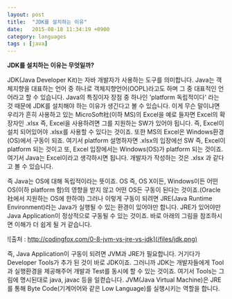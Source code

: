 ```yaml
---
layout: post
title:  "JDK를 설치하는 이유"
date:   2015-08-18 11:34:19 +0900
category: languages
tags : [java]
---
```

**JDK를 설치하는 이유는 무엇일까?**

 JDK(Java Developer Kit)는 자바 개발자가 사용하는 도구를 의미합니다. Java는 객체지향을 대표하는 언어 중 하나로
객체지향언어(OOPL)라고도 하며 그 중 대표적인 언어라고 할 수 있습니다. Java의 특징이자 장점 중 하나인
'platform 독립적이다' 라는 것 때문에 JDK를 설치해야 하는 이유가 생긴다고 볼 수 있습니다.
이게 무슨 말이냐면 우리가 흔히 사용하고 있는  MicroSoft社(이하 MS)의 Excel을 예로 들자면 Excel의 확장자인 .xlsx
즉, Excel을 사용하려면 그를 지원하는 SW가 있어야 됩니다. 즉, Excel이 설치 되어있어야 .xlsx를 사용할 수 있다는
것이죠. 또한 MS의 Excel은 Windows환경(OS)에서 구동이 되죠. 여기서 platform 설명하자면 .xlsx의
입장에선 SW 즉, Excel이 platform 되는 것이고 또, Excel 입장에서는 Windows(OS)가 platform 되는 것이죠.
여기서 Java는 Excel이라고 생각하시면 됩니다. 개발자가 작성하는 것은 .xlsx 과 같다고 볼 수 있습니다.

즉 Java는 OS에 대해 독립적이라는 뜻이죠. OS 즉, OS X이든, Windows이든 어떤 OS(이하 platform 함)의 영향을
받지 않고 어떤 OS든 구동이 된다는 것이죠.(Oracle社에서 지원하는 OS에 한하여) 그러나 이렇게 구동이 되려면
JRE(Java Runtime Environment)라는 Java가 실행될 수 있는 환경이 있어야만 합니다. JRE가 있어야만 Java Application이
정상적으로 구동될 수 있는 것이죠. 바로 아래의 그림을 참조하시면 이해가 더 쉽게 될 거 같습니다.

![출처 : http://codingfox.com/0-8-jvm-vs-jre-vs-jdk](/files/jdk.png)

즉, Java Application이 구동이 되려면 JVM과 JRE가 필요합니다. 거기다가 Developer Tools가 추가 된 것이 바로
JDK이죠. 그러니까 JDK는 개발자들에게  Tool과 실행환경을 제공해주어 개발과 Test를 동시에 할 수 있는 것이죠.
여기서 Tools는 그림에 명시된대로 java, javac 등을 일컫습니다.
JVM(Java Virtual Machine)은 JRE를 통해 Byte Code(기계어어와 같은 Low Language)를 실행시키는 역할을 합니다.
